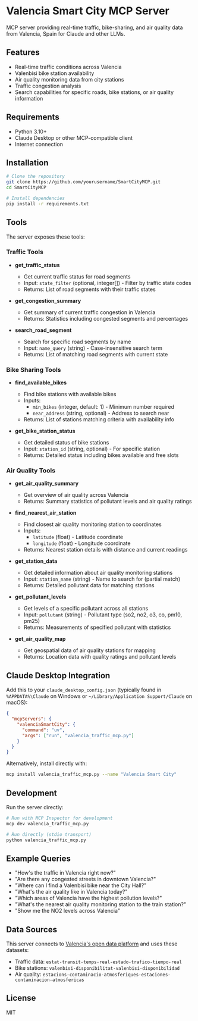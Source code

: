 # Valencia Smart City MCP Server

MCP server providing real-time traffic, bike-sharing, and air quality data from Valencia, Spain for Claude and other LLMs.

## Features

- Real-time traffic conditions across Valencia
- Valenbisi bike station availability
- Air quality monitoring data from city stations
- Traffic congestion analysis
- Search capabilities for specific roads, bike stations, or air quality information

## Requirements

- Python 3.10+
- Claude Desktop or other MCP-compatible client
- Internet connection

## Installation

```bash
# Clone the repository
git clone https://github.com/yourusername/SmartCityMCP.git
cd SmartCityMCP

# Install dependencies
pip install -r requirements.txt
```

## Tools

The server exposes these tools:

### Traffic Tools

- **get_traffic_status**
  - Get current traffic status for road segments
  - Input: `state_filter` (optional, integer[]) - Filter by traffic state codes
  - Returns: List of road segments with their traffic states

- **get_congestion_summary**
  - Get summary of current traffic congestion in Valencia
  - Returns: Statistics including congested segments and percentages

- **search_road_segment**
  - Search for specific road segments by name
  - Input: `name_query` (string) - Case-insensitive search term
  - Returns: List of matching road segments with current state

### Bike Sharing Tools

- **find_available_bikes**
  - Find bike stations with available bikes
  - Inputs: 
    - `min_bikes` (integer, default: 1) - Minimum number required
    - `near_address` (string, optional) - Address to search near
  - Returns: List of stations matching criteria with availability info

- **get_bike_station_status**
  - Get detailed status of bike stations
  - Input: `station_id` (string, optional) - For specific station
  - Returns: Detailed status including bikes available and free slots

### Air Quality Tools

- **get_air_quality_summary**
  - Get overview of air quality across Valencia
  - Returns: Summary statistics of pollutant levels and air quality ratings

- **find_nearest_air_station**
  - Find closest air quality monitoring station to coordinates
  - Inputs:
    - `latitude` (float) - Latitude coordinate
    - `longitude` (float) - Longitude coordinate
  - Returns: Nearest station details with distance and current readings

- **get_station_data**
  - Get detailed information about air quality monitoring stations
  - Input: `station_name` (string) - Name to search for (partial match)
  - Returns: Detailed pollutant data for matching stations

- **get_pollutant_levels**
  - Get levels of a specific pollutant across all stations
  - Input: `pollutant` (string) - Pollutant type (so2, no2, o3, co, pm10, pm25)
  - Returns: Measurements of specified pollutant with statistics

- **get_air_quality_map**
  - Get geospatial data of air quality stations for mapping
  - Returns: Location data with quality ratings and pollutant levels

## Claude Desktop Integration

Add this to your `claude_desktop_config.json` (typically found in `%APPDATA%\Claude` on Windows or `~/Library/Application Support/Claude` on macOS):

```json
{
  "mcpServers": {
    "valenciaSmartCity": {
      "command": "uv",
      "args": ["run", "valencia_traffic_mcp.py"]
    }
  }
}
```

Alternatively, install directly with:

```bash
mcp install valencia_traffic_mcp.py --name "Valencia Smart City"
```

## Development

Run the server directly:

```bash
# Run with MCP Inspector for development
mcp dev valencia_traffic_mcp.py

# Run directly (stdio transport)
python valencia_traffic_mcp.py
```

## Example Queries

- "How's the traffic in Valencia right now?"
- "Are there any congested streets in downtown Valencia?"
- "Where can I find a Valenbisi bike near the City Hall?"
- "What's the air quality like in Valencia today?"
- "Which areas of Valencia have the highest pollution levels?"
- "What's the nearest air quality monitoring station to the train station?"
- "Show me the NO2 levels across Valencia"

## Data Sources

This server connects to [Valencia's open data platform](https://valencia.opendatasoft.com) and uses these datasets:
- Traffic data: `estat-transit-temps-real-estado-trafico-tiempo-real`
- Bike stations: `valenbisi-disponibilitat-valenbisi-disponibilidad`
- Air quality: `estacions-contaminacio-atmosferiques-estaciones-contaminacion-atmosfericas`

## License

MIT
